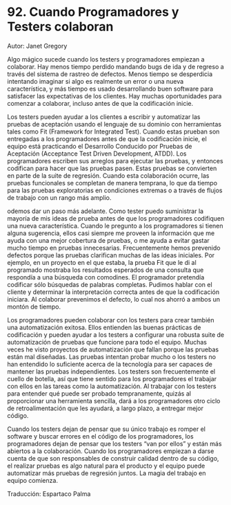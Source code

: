 # 92. Cuando Programadores y Testers colaboran

Autor: Janet Gregory

Algo mágico sucede cuando los testers y programadores empiezan a colaborar. Hay menos tiempo perdido mandando bugs de ida y de regreso a través del sistema de rastreo de defectos. Menos tiempo se desperdicia intentando imaginar si algo es realmente un error o una nueva característica, y más tiempo es usado desarrollando buen software para satisfacer las expectativas de los clientes. Hay muchas oportunidades para comenzar a colaborar, incluso antes de que la codificación inicie.

Los testers pueden ayudar a los clientes a escribir y automatizar las pruebas de aceptación usando el lenguaje de su dominio con herramientas tales como Fit (Framework for Integrated Test). Cuando estas prueban son entregadas a los programadores antes de que la codificación inicie, el equipo está practicando el Desarrollo Conducido por Pruebas de Aceptación (Acceptance Test Driven Development, ATDD). Los programadores escriben sus arreglos para ejecutar las pruebas, y entonces codifican para hacer que las pruebas pasen. Estas pruebas se convierten en parte de la suite de regresión. Cuando esta colaboración ocurre, las pruebas funcionales se completan de manera temprana, lo que da tiempo para las pruebas exploratorias en condiciones extremas o a través de flujos de trabajo con un rango más amplio.

odemos dar un paso más adelante. Como tester puedo suministrar la mayoría de mis ideas de prueba antes de que los programadores codifiquen una nueva característica. Cuando le pregunto a los programadores si tienen alguna sugerencia, ellos casi siempre me proveen la información que me ayuda con una mejor cobertura de pruebas, o me ayuda a evitar gastar mucho tiempo en pruebas innecesarias. Frecuentemente hemos prevenido defectos porque las pruebas clarifican muchas de las ideas iniciales. Por ejemplo, en un proyecto en el que estaba, la prueba Fit que le di al programado mostraba los resultados esperados de una consulta que respondía a una búsqueda con comodines. El programador pretendía codificar sólo búsquedas de palabras completas. Pudimos hablar con el cliente y determinar la interpretación correcta antes de que la codificación iniciara. Al colaborar prevenimos el defecto, lo cual nos ahorró a ambos un montón de tiempo.

Los programadores pueden colaborar con los testers para crear también una automatización exitosa. Ellos entienden las buenas prácticas de codificación y pueden ayudar a los testers a configurar una robusta suite de automatización de pruebas que funcione para todo el equipo. Muchas veces he visto proyectos de automatización que fallan porque las pruebas están mal diseñadas. Las pruebas intentan probar mucho o los testers no han entendido lo suficiente acerca de la tecnología para ser capaces de mantener las pruebas independientes. Los testers son frecuentemente el cuello de botella, así que tiene sentido para los programadores el trabajar con ellos en las tareas como la automatización. Al trabajar con los testers para entender qué puede ser probado tempranamente, quizás al proporcionar una herramienta sencilla, dará a los programadores otro ciclo de retroalimentación que les ayudará, a largo plazo, a entregar mejor código.

Cuando los testers dejan de pensar que su único trabajo es romper el software y buscar errores en el código de los programadores, los programadores dejan de pensar que los testers “van por ellos” y están más abiertos a la colaboración. Cuando los programadores empiezan a darse cuenta de que son responsables de construir calidad dentro de su código, el realizar pruebas es algo natural para el producto y el equipo puede automatizar más pruebas de regresión juntos. La magia del trabajo en equipo comienza.

Traducción: Espartaco Palma
